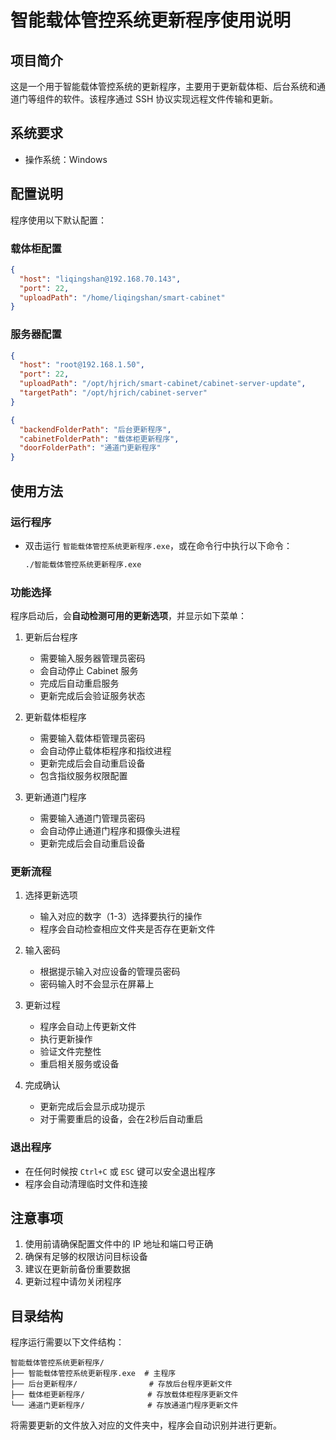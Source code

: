 # 智能载体管控系统更新程序使用说明

## 项目简介

这是一个用于智能载体管控系统的更新程序，主要用于更新载体柜、后台系统和通道门等组件的软件。该程序通过 SSH 协议实现远程文件传输和更新。

## 系统要求

- 操作系统：Windows

## 配置说明

程序使用以下默认配置：

### 载体柜配置

```json
{
  "host": "liqingshan@192.168.70.143",
  "port": 22,
  "uploadPath": "/home/liqingshan/smart-cabinet"
}
```

### 服务器配置

```json
{
  "host": "root@192.168.1.50",
  "port": 22,
  "uploadPath": "/opt/hjrich/smart-cabinet/cabinet-server-update",
  "targetPath": "/opt/hjrich/cabinet-server"
}
```

```json
{
  "backendFolderPath": "后台更新程序",
  "cabinetFolderPath": "载体柜更新程序",
  "doorFolderPath": "通道门更新程序"
}
```

## 使用方法

### 运行程序

- 双击运行 `智能载体管控系统更新程序.exe`，或在命令行中执行以下命令：

  ```bash
  ./智能载体管控系统更新程序.exe
  ```

### 功能选择

程序启动后，会**自动检测可用的更新选项**，并显示如下菜单：

1. 更新后台程序
   - 需要输入服务器管理员密码
   - 会自动停止 Cabinet 服务
   - 完成后自动重启服务
   - 更新完成后会验证服务状态

2. 更新载体柜程序
   - 需要输入载体柜管理员密码
   - 会自动停止载体柜程序和指纹进程
   - 更新完成后会自动重启设备
   - 包含指纹服务权限配置

3. 更新通道门程序
   - 需要输入通道门管理员密码
   - 会自动停止通道门程序和摄像头进程
   - 更新完成后会自动重启设备

### 更新流程

1. 选择更新选项
   - 输入对应的数字（1-3）选择要执行的操作
   - 程序会自动检查相应文件夹是否存在更新文件

2. 输入密码
   - 根据提示输入对应设备的管理员密码
   - 密码输入时不会显示在屏幕上

3. 更新过程
   - 程序会自动上传更新文件
   - 执行更新操作
   - 验证文件完整性
   - 重启相关服务或设备

4. 完成确认
   - 更新完成后会显示成功提示
   - 对于需要重启的设备，会在2秒后自动重启

### 退出程序

- 在任何时候按 `Ctrl+C` 或 `ESC` 键可以安全退出程序
- 程序会自动清理临时文件和连接

## 注意事项

1. 使用前请确保配置文件中的 IP 地址和端口号正确
2. 确保有足够的权限访问目标设备
3. 建议在更新前备份重要数据
4. 更新过程中请勿关闭程序

## 目录结构

程序运行需要以下文件结构：

```
智能载体管控系统更新程序/
├── 智能载体管控系统更新程序.exe  # 主程序
├── 后台更新程序/                # 存放后台程序更新文件
├── 载体柜更新程序/              # 存放载体柜程序更新文件
└── 通道门更新程序/              # 存放通道门程序更新文件
```

将需要更新的文件放入对应的文件夹中，程序会自动识别并进行更新。
